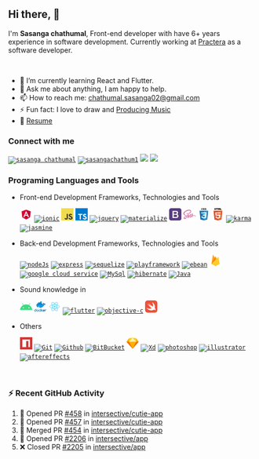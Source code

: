 ## Hi there, 👋

I'm **Sasanga chathumal**, Front-end developer with have 6+ years experience in software development. Currently working at [Practera](https://practera.com/) as a software developer.

<br/>

- 🌱  I’m currently learning React and Flutter.
- 💬  Ask me about anything, I am happy to help.
- 📫  How to reach me: chathumal.sasanga02@gmail.com
- ⚡ Fun fact: I love to draw and [Producing Music][musicYT]
- 📝 [Resume](https://drive.google.com/file/d/1zYbDpOD6x8mA8_D34_94o5fO0DKJDKFa/view)

### Connect with me

[<code><img src="https://cdn.jsdelivr.net/npm/simple-icons@v4/icons/linkedin.svg" alt="sasanga chathumal" height="25"/></code>][linkedin] [<code><img src="https://cdn.jsdelivr.net/npm/simple-icons@v4/icons/twitter.svg" alt="sasangachathum1" height="25"/></code>][twitter] [<code><img src='https://cdn.jsdelivr.net/npm/simple-icons@v4/icons/facebook.svg' height="25"></code>][facebook] [<code><img src="https://cdn.jsdelivr.net/npm/simple-icons@v4/icons/instagram.svg" height="25" /></code>][instagram]

### Programing Languages and Tools

- Front-end Development Frameworks, Technologies and Tools
  
    [<code><img src="https://raw.githubusercontent.com/github/explore/80688e429a7d4ef2fca1e82350fe8e3517d3494d/topics/angular/angular.png" alt="angularjs" height="25"/></code>][angular] [<code><img src="https://ionicframework.com/img/meta/logo.png" alt="ionic" height="25"/></code>][ionic] [<code><img src="https://raw.githubusercontent.com/github/explore/80688e429a7d4ef2fca1e82350fe8e3517d3494d/topics/javascript/javascript.png" alt="javascript" height="25"/></code>][javascript] [<code><img src="https://raw.githubusercontent.com/github/explore/80688e429a7d4ef2fca1e82350fe8e3517d3494d/topics/typescript/typescript.png" alt="typescript" height="25"/></code>][typescript] [<code><img src="https://cdn.iconscout.com/icon/free/png-256/jquery-10-1175155.png" alt="jquery" height="25"/></code>][jquery] [<code><img src="https://seeklogo.com/images/M/materialize-logo-0FCAD8A6F8-seeklogo.com.png" alt="materialize" height="25"/></code>][materializecss] [<code><img src="https://raw.githubusercontent.com/github/explore/80688e429a7d4ef2fca1e82350fe8e3517d3494d/topics/bootstrap/bootstrap.png" alt="bootstrap" height="25"/></code>][bootstrap] [<code><img src="https://raw.githubusercontent.com/github/explore/80688e429a7d4ef2fca1e82350fe8e3517d3494d/topics/sass/sass.png" alt="scss" height="25"/></code>][sass] [<code><img src="https://raw.githubusercontent.com/github/explore/80688e429a7d4ef2fca1e82350fe8e3517d3494d/topics/css/css.png" alt="css" height="25"/></code>][htmlcss] [<code><img src="https://raw.githubusercontent.com/github/explore/80688e429a7d4ef2fca1e82350fe8e3517d3494d/topics/html/html.png" alt="HTML" height="25"/></code>][htmlcss] [<code><img src="https://avatars0.githubusercontent.com/u/3284117?s=280&v=4" alt="karma" height="25"/></code>][karma] [<code><img src="https://upload.wikimedia.org/wikipedia/en/thumb/2/22/Logo_jasmine.svg/1200px-Logo_jasmine.svg.png" alt="jasmine" height="25"/></code>][jasmine]
    <br/>
- Back-end Development Frameworks, Technologies and Tools
  
    [<code><img src="https://upload.wikimedia.org/wikipedia/commons/thumb/d/d9/Node.js_logo.svg/220px-Node.js_logo.svg.png" alt="nodeJs" height="25"/></code>](https://nodejs.org/en/) [<code><img src="https://upload.wikimedia.org/wikipedia/commons/6/64/Expressjs.png" alt="express" height="25"/></code>](https://expressjs.com/) [<code><img src="https://cdn.filestackcontent.com/YO2eS6E7QmwNbjzGrNZz" alt="sequelize" height="25"/></code>](https://sequelize.org/) [<code><img src="https://www.playframework.com/assets/images/logos/3740142a5b6d7e5c73afc223f837c2ed-play_full_color.png" alt="playframework" height="25"/></code>](https://www.playframework.com/) [<code><img src="https://ebean.io/images/logo-200.png" alt="ebean" height="25"/></code>](https://ebean.io/)  [<code><img src="https://raw.githubusercontent.com/github/explore/80688e429a7d4ef2fca1e82350fe8e3517d3494d/topics/firebase/firebase.png" alt="firebase" height="25"/></code>](https://firebase.google.com/) [<code><img src="https://1.bp.blogspot.com/-fMzsI_Vpkx0/WVL0Kt8evjI/AAAAAAAAEDs/d5XIniNsL60xtMyB5MrHsnhufhdi5knMACLcBGAs/s1600/java-8.png" alt="google cloud service" height="25"/></code>](https://cloud.google.com/) [<code><img src="https://www.mysql.com/common/logos/logo-mysql-170x115.png" alt="MySql" height="25"/></code>](https://www.mysql.com/) [<code><img src="https://hibernate.org/images/hibernate_icon_whitebkg.svg" alt="hibernate" height="25"/></code>](https://hibernate.org/) [<code><img src="https://seeklogo.com/images/J/java-logo-7833D1D21A-seeklogo.com.png" alt="Java" height="25"/></code>](https://www.java.com/en/)
  <br/>
- Sound knowledge in
  
    [<code><img src="https://raw.githubusercontent.com/github/explore/80688e429a7d4ef2fca1e82350fe8e3517d3494d/topics/android/android.png" alt="android" height="25"/></code>](https://www.android.com/) [<code><img src="https://raw.githubusercontent.com/github/explore/80688e429a7d4ef2fca1e82350fe8e3517d3494d/topics/docker/docker.png" alt="docker" height="25"/></code>](https://www.docker.com/) [<code><img src="https://raw.githubusercontent.com/github/explore/80688e429a7d4ef2fca1e82350fe8e3517d3494d/topics/react/react.png" alt="react" height="25"/></code>](https://reactjs.org/) [<code><img src="https://cdn.worldvectorlogo.com/logos/flutter-logo.svg" alt="flutter" height="25"/></code>](https://flutter.dev/) [<code><img src="https://www.vectorlogo.zone/logos/apple_objectivec/apple_objectivec-icon.svg" alt="objective-c" height="25"/></code>](https://en.wikipedia.org/wiki/Objective-C) [<code><img src="https://raw.githubusercontent.com/github/explore/80688e429a7d4ef2fca1e82350fe8e3517d3494d/topics/swift/swift.png" alt="swift" height="25"/></code>](https://developer.apple.com/swift/)
  <br/>
- Others
  
    [<code><img src="https://raw.githubusercontent.com/github/explore/80688e429a7d4ef2fca1e82350fe8e3517d3494d/topics/npm/npm.png" alt="npm" height="25"/></code>](https://www.npmjs.com/) [<code><img src="https://seeklogo.com/images/G/git-logo-CD8D6F1C09-seeklogo.com.png" alt="Git" height="25"/></code>](https://git-scm.com/) [<code><img src="https://github.githubassets.com/images/modules/logos_page/Octocat.png" alt="Github" height="25"/></code>](https://github.com/) [<code><img src="https://seeklogo.com/images/B/bitbucket-logo-D072214725-seeklogo.com.png" alt="BitBucket" height="25"/></code>](https://bitbucket.org/) [<code><img src="https://raw.githubusercontent.com/github/explore/a5995564b5ff71c41da080abc49f1ba4132127c1/topics/sketch/sketch.png" alt="sketch" height="25"/></code>](https://www.sketch.com/) [<code><img src="https://cdn.freebiesupply.com/logos/large/2x/adobe-xd-logo-png-transparent.png" alt="Xd" height="25"/></code>](https://www.adobe.com/products/xd.html) [<code><img src="https://seeklogo.com/images/P/photoshop-2020-logo-37B02055A4-seeklogo.com.png" alt="photoshop" height="25"/></code>](https://www.adobe.com/products/photoshop.html) [<code><img src="https://seeklogo.com/images/A/adobe-illustrator-cc-logo-C1DC5A6D09-seeklogo.com.png" alt="illustrator" height="25"/></code>](https://www.adobe.com/products/illustrator.html) [<code><img src="https://seeklogo.com/images/A/after-effects-cs6-logo-EC9F3A3961-seeklogo.com.png" alt="aftereffects" height="25"/></code>](https://www.adobe.com/products/aftereffects.html)
<br/>

### ⚡️ Recent GitHub Activity
<!--START_SECTION:activity-->
1. 💪 Opened PR [#458](https://github.com/intersective/cutie-app/pull/458) in [intersective/cutie-app](https://github.com/intersective/cutie-app)
2. 💪 Opened PR [#457](https://github.com/intersective/cutie-app/pull/457) in [intersective/cutie-app](https://github.com/intersective/cutie-app)
3. 🎉 Merged PR [#454](https://github.com/intersective/cutie-app/pull/454) in [intersective/cutie-app](https://github.com/intersective/cutie-app)
4. 💪 Opened PR [#2206](https://github.com/intersective/app/pull/2206) in [intersective/app](https://github.com/intersective/app)
5. ❌ Closed PR [#2205](https://github.com/intersective/app/pull/2205) in [intersective/app](https://github.com/intersective/app)
<!--END_SECTION:activity-->

[musicYT]: https://www.youtube.com/channel/UCG6U1QEg7yCvQBuMHMZC_bQ
[twitter]: https://twitter.com/SasangaChathum1
[instagram]: https://www.instagram.com/sasanga_chathumal/
[linkedin]: https://www.linkedin.com/in/sasanga-chathumal/
[facebook]: https://www.facebook.com/sasanga.chathumal/

<!-- Feamwork Site Links -->
[angular]: https://angular.io
[ionic]: https://ionicframework.com
[javascript]: https://developer.mozilla.org/en-US/docs/Web/JavaScript
[typescript]: https://www.typescriptlang.org/
[jquery]: https://jquery.com/
[materializecss]: https://materializecss.com/
[bootstrap]: https://getbootstrap.com/
[sass]: https://sass-lang.com/
[htmlcss]: https://www.w3.org/standards/webdesign/htmlcss.html
[karma]: https://karma-runner.github.io/latest/index.html
[jasmine]: https://jasmine.github.io/
